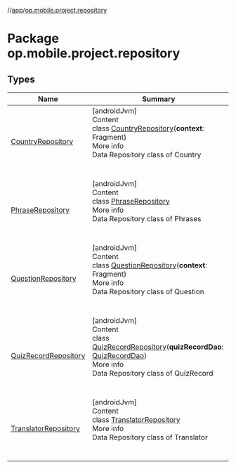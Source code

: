 //[app](../../index.md)/[op.mobile.project.repository](index.md)



# Package op.mobile.project.repository  


## Types  
  
|  Name |  Summary | 
|---|---|
| <a name="op.mobile.project.repository/CountryRepository///PointingToDeclaration/"></a>[CountryRepository](-country-repository/index.md)| <a name="op.mobile.project.repository/CountryRepository///PointingToDeclaration/"></a>[androidJvm]  <br>Content  <br>class [CountryRepository](-country-repository/index.md)(**context**: Fragment)  <br>More info  <br>Data Repository class of Country  <br><br><br>|
| <a name="op.mobile.project.repository/PhraseRepository///PointingToDeclaration/"></a>[PhraseRepository](-phrase-repository/index.md)| <a name="op.mobile.project.repository/PhraseRepository///PointingToDeclaration/"></a>[androidJvm]  <br>Content  <br>class [PhraseRepository](-phrase-repository/index.md)  <br>More info  <br>Data Repository class of Phrases  <br><br><br>|
| <a name="op.mobile.project.repository/QuestionRepository///PointingToDeclaration/"></a>[QuestionRepository](-question-repository/index.md)| <a name="op.mobile.project.repository/QuestionRepository///PointingToDeclaration/"></a>[androidJvm]  <br>Content  <br>class [QuestionRepository](-question-repository/index.md)(**context**: Fragment)  <br>More info  <br>Data Repository class of Question  <br><br><br>|
| <a name="op.mobile.project.repository/QuizRecordRepository///PointingToDeclaration/"></a>[QuizRecordRepository](-quiz-record-repository/index.md)| <a name="op.mobile.project.repository/QuizRecordRepository///PointingToDeclaration/"></a>[androidJvm]  <br>Content  <br>class [QuizRecordRepository](-quiz-record-repository/index.md)(**quizRecordDao**: [QuizRecordDao](../op.mobile.project.dao/-quiz-record-dao/index.md))  <br>More info  <br>Data Repository class of QuizRecord  <br><br><br>|
| <a name="op.mobile.project.repository/TranslatorRepository///PointingToDeclaration/"></a>[TranslatorRepository](-translator-repository/index.md)| <a name="op.mobile.project.repository/TranslatorRepository///PointingToDeclaration/"></a>[androidJvm]  <br>Content  <br>class [TranslatorRepository](-translator-repository/index.md)  <br>More info  <br>Data Repository class of Translator  <br><br><br>|

